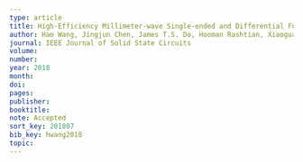 ```yaml
---
type: article
title: High-Efficiency Millimeter-wave Single-ended and Differential Fundamental Oscillators in CMOS
author: Hao Wang, Jingjun Chen, James T.S. Do, Hooman Rashtian, Xiaoguang Liu
journal: IEEE Journal of Solid State Circuits
volume:
number:
year: 2018
month:
doi:
pages:
publisher:
booktitle:
note: Accepted
sort_key: 201807
bib_key: hwang2018
topic:
---
```


